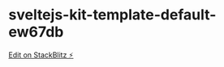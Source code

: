 # sveltejs-kit-template-default-ew67db

[Edit on StackBlitz ⚡️](https://stackblitz.com/edit/sveltejs-kit-template-default-ew67db)
